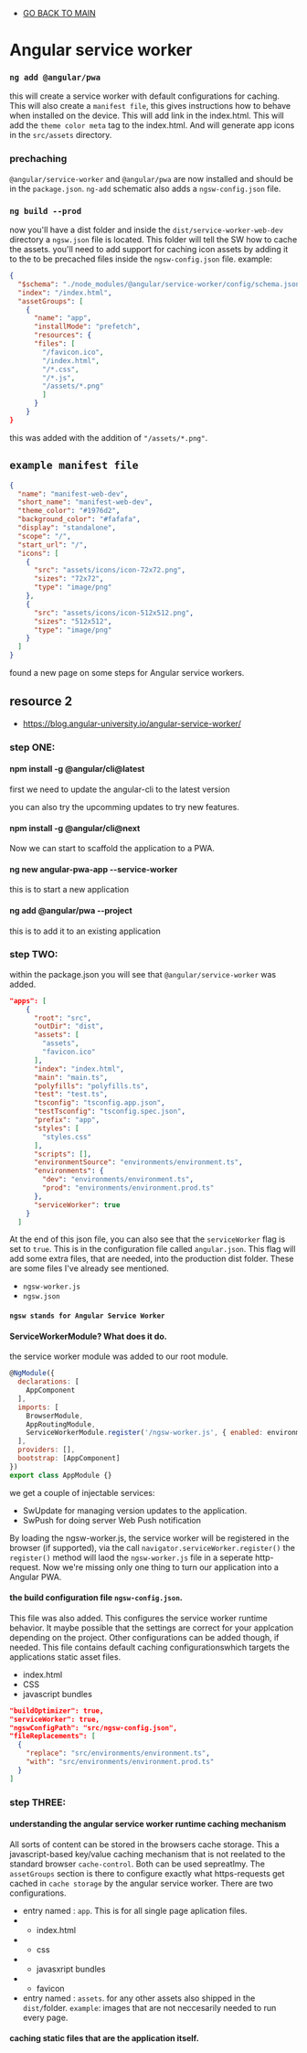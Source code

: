 - [GO BACK TO MAIN](../README.md)

# Angular service worker

### `ng add @angular/pwa`
this will create a service worker with default configurations for caching. This will also create a `manifest file`, this gives instructions how to behave when installed on the device. This will add link in the index.html. This will add the `theme color meta` tag to the index.html. And will generate app icons in the `src/assets` directory.

### prechaching
`@angular/service-worker` and `@angular/pwa` are now installed and should be in the `package.json`. `ng-add` schematic also adds a `ngsw-config.json` file.

### `ng build --prod`

now you'll have a dist folder and inside the `dist/service-worker-web-dev` directory a `ngsw.json` file is located. This folder will tell the SW how to cache the assets. you'll need to add support for caching icon assets by adding it to the to be precached files inside the `ngsw-config.json` file. example:
```json
{
  "$schema": "./node_modules/@angular/service-worker/config/schema.json",
  "index": "/index.html",
  "assetGroups": [
    {
      "name": "app",
      "installMode": "prefetch",
      "resources": {
      "files": [
        "/favicon.ico",
        "/index.html",
        "/*.css",
        "/*.js",
        "/assets/*.png"
        ]
      }
    }
}
```
this was added with the addition of `"/assets/*.png"`.

## `example manifest file`
```json
{
  "name": "manifest-web-dev",
  "short_name": "manifest-web-dev",
  "theme_color": "#1976d2",
  "background_color": "#fafafa",
  "display": "standalone",
  "scope": "/",
  "start_url": "/",
  "icons": [
    {
      "src": "assets/icons/icon-72x72.png",
      "sizes": "72x72",
      "type": "image/png"
    },
    {
      "src": "assets/icons/icon-512x512.png",
      "sizes": "512x512",
      "type": "image/png"
    }
  ]
}
```

found a new page on some steps for Angular service workers.
## resource 2
- https://blog.angular-university.io/angular-service-worker/

### step ONE:

#### npm install -g @angular/cli@latest
first we need to update the angular-cli to the latest version 

you can also try the upcomming updates to try new features.
#### npm install -g @angular/cli@next 
Now we can start to scaffold the application to a PWA.
#### ng new angular-pwa-app --service-worker
 this is to start a new application 
#### ng add @angular/pwa --project <name of project as in angular.json>
this is to add it to an existing application

### step TWO:
within the package.json you will see that `@angular/service-worker` was added. 

```json
"apps": [
    {
      "root": "src",
      "outDir": "dist",
      "assets": [
        "assets",
        "favicon.ico"
      ],
      "index": "index.html",
      "main": "main.ts",
      "polyfills": "polyfills.ts",
      "test": "test.ts",
      "tsconfig": "tsconfig.app.json",
      "testTsconfig": "tsconfig.spec.json",
      "prefix": "app",
      "styles": [
        "styles.css"
      ],
      "scripts": [],
      "environmentSource": "environments/environment.ts",
      "environments": {
        "dev": "environments/environment.ts",
        "prod": "environments/environment.prod.ts"
      },
      "serviceWorker": true
    }
  ]
  ```
At the end of this json file, you can also see that the `serviceWorker` flag is set to `true`. This is in the configuration file called `angular.json`.
This flag will add some extra files, that are needed, into the production dist folder. These are some files I've already see mentioned. 
- `ngsw-worker.js`
- `ngsw.json`

#### `ngsw stands for Angular Service Worker`

#### ServiceWorkerModule? What does it do. 
the service worker module was added to our root module.
```js
@NgModule({
  declarations: [
    AppComponent
  ],
  imports: [
    BrowserModule,
    AppRoutingModule,
    ServiceWorkerModule.register('/ngsw-worker.js', { enabled: environment.production })
  ],
  providers: [],
  bootstrap: [AppComponent]
})
export class AppModule {}
```
we get a couple of injectable services:
- SwUpdate for managing version updates to the application.
- SwPush for doing server Web Push notification

By loading the ngsw-worker.js, the service worker will be registered in the browser (if supported), via the call `navigator.serviceWorker.register()`
the `register()` method will laod the `ngsw-worker.js` file in a seperate http-request. Now we're missing only one thing to turn our application into a Angular PWA. 

#### the build configuration file `ngsw-config.json`.
This file was also added. This configures the service worker runtime behavior. It maybe possible that the settings are correct for your applcation depending on the project. Other configurations can be added though, if needed. This file contains default caching configurationswhich targets the applications static asset files. 
- index.html
- CSS
- javascript bundles
```json
"buildOptimizer": true,
"serviceWorker": true,
"ngswConfigPath": "src/ngsw-config.json",
"fileReplacements": [
  {
    "replace": "src/environments/environment.ts",
    "with": "src/environments/environment.prod.ts"
  }
]
```

### step THREE:
#### understanding the angular service worker runtime caching mechanism
All sorts of content can be stored in the browsers cache storage. This a javascript-based key/value caching mechanism that is not reelated to the standard browser `cache-control`. Both can be used sepreatlmy. 
The `assetGroups` section is there to configure exactly what https-requests get cached in `cache storage` by the angular service worker. There are two configurations. 
- entry named : `app`. This is for all single page aplication files.
- - index.html
- - css
- - javasxript bundles
- - favicon
- entry named : `assets`. for any other assets also shipped in the `dist/`folder. `example`: images that are not neccesarily needed to run every page. 
#### caching static files that are the application itself.



